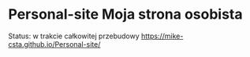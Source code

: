 # Personal-site Moja strona osobista
Status: w trakcie całkowitej przebudowy
https://mike-csta.github.io/Personal-site/
